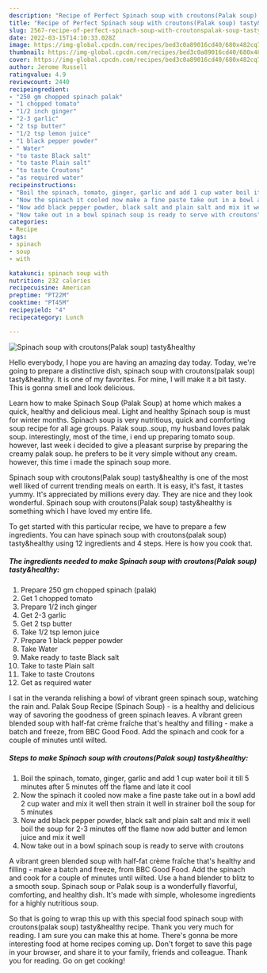 ```yaml
---
description: "Recipe of Perfect Spinach soup with croutons(Palak soup) tasty&amp;healthy"
title: "Recipe of Perfect Spinach soup with croutons(Palak soup) tasty&amp;healthy"
slug: 2567-recipe-of-perfect-spinach-soup-with-croutonspalak-soup-tasty-and-amp-healthy
date: 2022-03-15T14:10:33.028Z
image: https://img-global.cpcdn.com/recipes/bed3c0a89016cd40/680x482cq70/spinach-soup-with-croutonspalak-soup-tastyhealthy-recipe-main-photo.jpg
thumbnail: https://img-global.cpcdn.com/recipes/bed3c0a89016cd40/680x482cq70/spinach-soup-with-croutonspalak-soup-tastyhealthy-recipe-main-photo.jpg
cover: https://img-global.cpcdn.com/recipes/bed3c0a89016cd40/680x482cq70/spinach-soup-with-croutonspalak-soup-tastyhealthy-recipe-main-photo.jpg
author: Jerome Russell
ratingvalue: 4.9
reviewcount: 2440
recipeingredient:
- "250 gm chopped spinach palak"
- "1 chopped tomato"
- "1/2 inch ginger"
- "2-3 garlic"
- "2 tsp butter"
- "1/2 tsp lemon juice"
- "1 black pepper powder"
- " Water"
- "to taste Black salt"
- "to taste Plain salt"
- "to taste Croutons"
- "as required water"
recipeinstructions:
- "Boil the spinach, tomato, ginger, garlic and add 1 cup water boil it till 5 minutes after 5 minutes off the flame and late it cool"
- "Now the spinach it cooled now make a fine paste take out in a bowl add 2 cup water and mix it well then strain it well in strainer boil the soup for 5 minutes"
- "Now add black pepper powder, black salt and plain salt and mix it well boil the soup for 2-3 minutes off the flame now add butter and lemon juice and mix it well"
- "Now take out in a bowl spinach soup is ready to serve with croutons"
categories:
- Recipe
tags:
- spinach
- soup
- with

katakunci: spinach soup with 
nutrition: 232 calories
recipecuisine: American
preptime: "PT22M"
cooktime: "PT45M"
recipeyield: "4"
recipecategory: Lunch

---
```



![Spinach soup with croutons(Palak soup) tasty&healthy](https://img-global.cpcdn.com/recipes/bed3c0a89016cd40/680x482cq70/spinach-soup-with-croutonspalak-soup-tastyhealthy-recipe-main-photo.jpg)

Hello everybody, I hope you are having an amazing day today. Today, we're going to prepare a distinctive dish, spinach soup with croutons(palak soup) tasty&healthy. It is one of my favorites. For mine, I will make it a bit tasty. This is gonna smell and look delicious.

Learn how to make Spinach Soup (Palak Soup) at home which makes a quick, healthy and delicious meal. Light and healthy Spinach soup is must for winter months. Spinach soup is very nutritious, quick and comforting soup recipe for all age groups. Palak soup..soup, my husband loves palak soup. interestingly, most of the time, i end up preparing tomato soup. however, last week i decided to give a pleasant surprise by preparing the creamy palak soup. he prefers to be it very simple without any cream. however, this time i made the spinach soup more.

Spinach soup with croutons(Palak soup) tasty&healthy is one of the most well liked of current trending meals on earth. It is easy, it's fast, it tastes yummy. It's appreciated by millions every day. They are nice and they look wonderful. Spinach soup with croutons(Palak soup) tasty&healthy is something which I have loved my entire life.


To get started with this particular recipe, we have to prepare a few ingredients. You can have spinach soup with croutons(palak soup) tasty&healthy using 12 ingredients and 4 steps. Here is how you cook that.

<!--inarticleads1-->

##### The ingredients needed to make Spinach soup with croutons(Palak soup) tasty&healthy:

1. Prepare 250 gm chopped spinach (palak)
1. Get 1 chopped tomato
1. Prepare 1/2 inch ginger
1. Get 2-3 garlic
1. Get 2 tsp butter
1. Take 1/2 tsp lemon juice
1. Prepare 1 black pepper powder
1. Take  Water
1. Make ready to taste Black salt
1. Take to taste Plain salt
1. Take to taste Croutons
1. Get as required water


I sat in the veranda relishing a bowl of vibrant green spinach soup, watching the rain and. Palak Soup Recipe (Spinach Soup) - is a healthy and delicious way of savoring the goodness of green spinach leaves. A vibrant green blended soup with half-fat crème fraîche that's healthy and filling - make a batch and freeze, from BBC Good Food. Add the spinach and cook for a couple of minutes until wilted. 

<!--inarticleads2-->

##### Steps to make Spinach soup with croutons(Palak soup) tasty&healthy:

1. Boil the spinach, tomato, ginger, garlic and add 1 cup water boil it till 5 minutes after 5 minutes off the flame and late it cool
1. Now the spinach it cooled now make a fine paste take out in a bowl add 2 cup water and mix it well then strain it well in strainer boil the soup for 5 minutes
1. Now add black pepper powder, black salt and plain salt and mix it well boil the soup for 2-3 minutes off the flame now add butter and lemon juice and mix it well
1. Now take out in a bowl spinach soup is ready to serve with croutons


A vibrant green blended soup with half-fat crème fraîche that's healthy and filling - make a batch and freeze, from BBC Good Food. Add the spinach and cook for a couple of minutes until wilted. Use a hand blender to blitz to a smooth soup. Spinach soup or Palak soup is a wonderfully flavorful, comforting, and healthy dish. It's made with simple, wholesome ingredients for a highly nutritious soup. 

So that is going to wrap this up with this special food spinach soup with croutons(palak soup) tasty&healthy recipe. Thank you very much for reading. I am sure you can make this at home. There's gonna be more interesting food at home recipes coming up. Don't forget to save this page in your browser, and share it to your family, friends and colleague. Thank you for reading. Go on get cooking!
